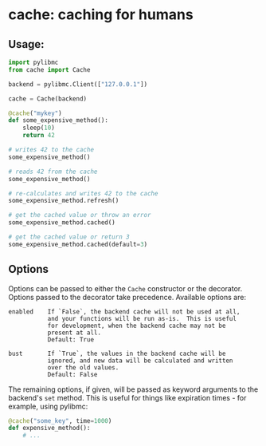 # cache: caching for humans

## Usage:

``` python
import pylibmc
from cache import Cache

backend = pylibmc.Client(["127.0.0.1"])

cache = Cache(backend)

@cache("mykey")
def some_expensive_method():
    sleep(10)
    return 42

# writes 42 to the cache
some_expensive_method()

# reads 42 from the cache
some_expensive_method()

# re-calculates and writes 42 to the cache
some_expensive_method.refresh()

# get the cached value or throw an error
some_expensive_method.cached()

# get the cached value or return 3
some_expensive_method.cached(default=3)
```

## Options

Options can be passed to either the `Cache` constructor or the decorator.  Options passed to the decorator take precedence.  Available options are:

    enabled    If `False`, the backend cache will not be used at all,
               and your functions will be run as-is.  This is useful
               for development, when the backend cache may not be
               present at all.
               Default: True

    bust       If `True`, the values in the backend cache will be
               ignored, and new data will be calculated and written
               over the old values.
               Default: False

The remaining options, if given, will be passed as keyword arguments to the backend's `set` method.  This is useful for things like expiration times - for example, using pylibmc:

``` python
@cache("some_key", time=1000)
def expensive_method():
    # ...
```
